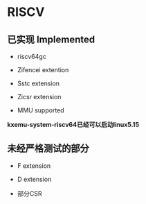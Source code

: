 # RISCV

## 已实现 Implemented

- riscv64gc

- Zifencei extention

- Sstc extension

- Zicsr extension

- MMU supported

**kxemu-system-riscv64已经可以启动linux5.15**

## 未经严格测试的部分

- F extension

- D extension

- 部分CSR
